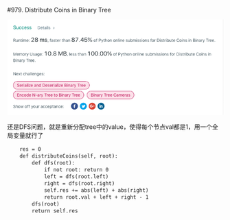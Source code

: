 #979. Distribute Coins in Binary Tree

![avatar](https://github.com/AlexQianYi/Leetcode2019Winter/blob/master/屏幕快照%202019-02-17%20下午3.02.19.png)

还是DFS问题，就是重新分配tree中的value，使得每个节点val都是1，用一个全局变量就行了

	    res = 0
	    def distributeCoins(self, root):
	        def dfs(root):
	            if not root: return 0
	            left = dfs(root.left)
	            right = dfs(root.right)
	            self.res += abs(left) + abs(right)
	            return root.val + left + right - 1
	        dfs(root)
	        return self.res